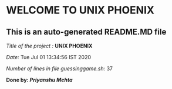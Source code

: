 # WELCOME TO UNIX PHOENIX

 ## This is an auto-generated README.MD file
*Title of the project :* **UNIX PHOENIX**

 *Date:*
Tue Jul 01 13:34:56 IST 2020

 *Number of lines in file guessinggame.sh:*
37


 **Done by: _Priyanshu Mehta_**
